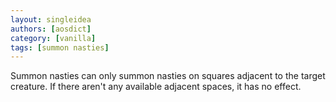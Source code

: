 ```yaml
---
layout: singleidea
authors: [aosdict]
category: [vanilla]
tags: [summon nasties]
---
```

Summon nasties can only summon nasties on squares adjacent to the target creature. If there aren't any available adjacent spaces, it has no effect.
